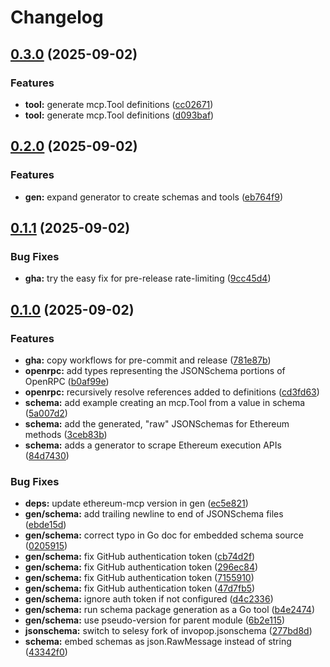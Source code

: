 # Changelog

## [0.3.0](https://github.com/selesy/ethereum-mcp/compare/v0.2.0...v0.3.0) (2025-09-02)


### Features

* **tool:** generate mcp.Tool definitions ([cc02671](https://github.com/selesy/ethereum-mcp/commit/cc02671e8a3d8b998d5e93671bf672236457b6ec))
* **tool:** generate mcp.Tool definitions ([d093baf](https://github.com/selesy/ethereum-mcp/commit/d093baf8e4878921fa43af8db0a2d15ffcdcdd9c))

## [0.2.0](https://github.com/selesy/ethereum-mcp/compare/v0.1.1...v0.2.0) (2025-09-02)


### Features

* **gen:** expand generator to create schemas and tools ([eb764f9](https://github.com/selesy/ethereum-mcp/commit/eb764f97a8e872f2d7a66043d51d7455878bb58a))

## [0.1.1](https://github.com/selesy/ethereum-mcp/compare/v0.1.0...v0.1.1) (2025-09-02)


### Bug Fixes

* **gha:** try the easy fix for pre-release rate-limiting ([9cc45d4](https://github.com/selesy/ethereum-mcp/commit/9cc45d4ba9618215b59c9f37d13f40da4f72f8f0))

## [0.1.0](https://github.com/selesy/ethereum-mcp/compare/v0.0.0...v0.1.0) (2025-09-02)


### Features

* **gha:** copy workflows for pre-commit and release ([781e87b](https://github.com/selesy/ethereum-mcp/commit/781e87b15d9a1f507dc17eb980c81c1c405b4834))
* **openrpc:** add types representing the JSONSchema portions of OpenRPC ([b0af99e](https://github.com/selesy/ethereum-mcp/commit/b0af99e94c6796a13b5a851c4765c5cce13309a9))
* **openrpc:** recursively resolve references added to definitions ([cd3fd63](https://github.com/selesy/ethereum-mcp/commit/cd3fd63dc354b908cde4575aade20f0217dc5fe3))
* **schema:** add example creating an mcp.Tool from a value in schema ([5a007d2](https://github.com/selesy/ethereum-mcp/commit/5a007d237efb4d8bf40b68ef332ac8de0b5cdcd4))
* **schema:** add the generated, "raw" JSONSchemas for Ethereum methods ([3ceb83b](https://github.com/selesy/ethereum-mcp/commit/3ceb83b08e50224fd3590f7e8d5e40ecedd41c80))
* **schema:** adds a generator to scrape Ethereum execution APIs ([84d7430](https://github.com/selesy/ethereum-mcp/commit/84d7430854e8dbc13754df137c926159f75b9eaf))


### Bug Fixes

* **deps:** update ethereum-mcp version in gen ([ec5e821](https://github.com/selesy/ethereum-mcp/commit/ec5e821f1804e9011ebac0c6b5c38dc40e691e92))
* **gen/schema:** add trailing newline to end of JSONSchema files ([ebde15d](https://github.com/selesy/ethereum-mcp/commit/ebde15d96e3674575ae9e8e4e4d4c20130f7a109))
* **gen/schema:** correct typo in Go doc for embedded schema source ([0205915](https://github.com/selesy/ethereum-mcp/commit/02059151a4a2428b8042153db8af00b074fbd460))
* **gen/schema:** fix GitHub authentication token ([cb74d2f](https://github.com/selesy/ethereum-mcp/commit/cb74d2f22db9adf2c9db54c82e1ca18169452780))
* **gen/schema:** fix GitHub authentication token ([296ec84](https://github.com/selesy/ethereum-mcp/commit/296ec84e344fc31ee56526968687e26f95342d6d))
* **gen/schema:** fix GitHub authentication token ([7155910](https://github.com/selesy/ethereum-mcp/commit/71559104c04aac1cc7d7cf706c6c835b029d5be2))
* **gen/schema:** fix GitHub authentication token ([47d7fb5](https://github.com/selesy/ethereum-mcp/commit/47d7fb5164a7f345e3b4e9a8bf232a4c49479269))
* **gen/schema:** ignore auth token if not configured ([d4c2336](https://github.com/selesy/ethereum-mcp/commit/d4c233633a9f9efa364ee627b2702295c8e321d4))
* **gen/schema:** run schema package generation as a Go tool ([b4e2474](https://github.com/selesy/ethereum-mcp/commit/b4e2474e66a700046b81cd84485d830692cd5290))
* **gen/schema:** use pseudo-version for parent module ([6b2e115](https://github.com/selesy/ethereum-mcp/commit/6b2e115633e55fd7b3ee211503ee4f0b0cbec83d))
* **jsonschema:** switch to selesy fork of invopop.jsonschema ([277bd8d](https://github.com/selesy/ethereum-mcp/commit/277bd8d232be35a66eb28f3c688606e10105621e))
* **schema:** embed schemas as json.RawMessage instead of string ([43342f0](https://github.com/selesy/ethereum-mcp/commit/43342f0b219333e8003964105b5ce9d64c877e29))
